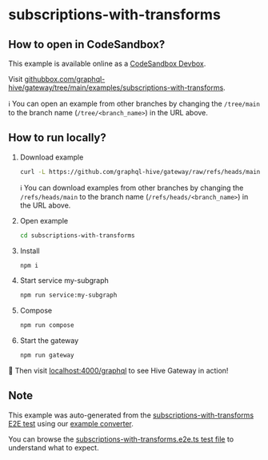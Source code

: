 # subscriptions-with-transforms

## How to open in CodeSandbox?

This example is available online as a [CodeSandbox Devbox](https://codesandbox.io/docs/learn/devboxes/overview).

Visit [githubbox.com/graphql-hive/gateway/tree/main/examples/subscriptions-with-transforms](https://githubbox.com/graphql-hive/gateway/tree/main/examples/subscriptions-with-transforms).

ℹ️ You can open an example from other branches by changing the `/tree/main` to the branch name (`/tree/<branch_name>`) in the URL above.

## How to run locally?

1. Download example
   ```sh
   curl -L https://github.com/graphql-hive/gateway/raw/refs/heads/main/examples/subscriptions-with-transforms/example.tar.gz | tar -x
   ```

   ℹ️ You can download examples from other branches by changing the `/refs/heads/main` to the branch name (`/refs/heads/<branch_name>`) in the URL above.

1. Open example
   ```sh
   cd subscriptions-with-transforms
   ```
1. Install
   ```sh
   npm i
   ```
1. Start service my-subgraph
   ```sh
   npm run service:my-subgraph
   ```
1. Compose
   ```sh
   npm run compose
   ```
1. Start the gateway
   ```sh
   npm run gateway
   ```

🚀 Then visit [localhost:4000/graphql](http://localhost:4000/graphql) to see Hive Gateway in action!

## Note

This example was auto-generated from the [subscriptions-with-transforms E2E test](/e2e/subscriptions-with-transforms) using our [example converter](/internal/examples).

You can browse the [subscriptions-with-transforms.e2e.ts test file](/e2e/subscriptions-with-transforms/subscriptions-with-transforms.e2e.ts) to understand what to expect.
